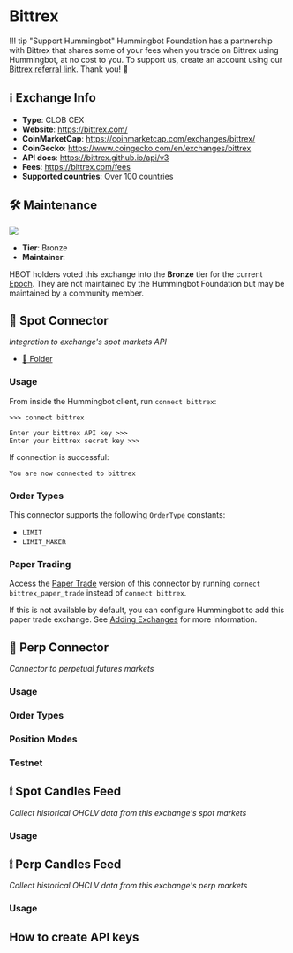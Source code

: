 # Bittrex

!!! tip "Support Hummingbot"
    Hummingbot Foundation has a partnership with Bittrex that shares some of your fees when you trade on Bittrex using Hummingbot, at no cost to you. To support us, create an account using our [Bittrex referral link](https://bittrex.com/Account/Register). Thank you! 🙏

## ℹ️ Exchange Info

- **Type**: CLOB CEX
- **Website**: https://bittrex.com/
- **CoinMarketCap**: https://coinmarketcap.com/exchanges/bittrex/
- **CoinGecko**: https://www.coingecko.com/en/exchanges/bittrex
- **API docs**: https://bittrex.github.io/api/v3
- **Fees**: https://bittrex.com/fees
- **Supported countries**: Over 100 countries

## 🛠 Maintenance

![](https://img.shields.io/static/v1?label=Hummingbot&message=BRONZE&color=green)

- **Tier**: Bronze
- **Maintainer**: 

HBOT holders voted this exchange into the **Bronze** tier for the current [Epoch](/governance/epochs). They are not maintained by the Hummingbot Foundation but may be maintained by a community member.


## 🔀 Spot Connector
*Integration to exchange's spot markets API*

- [📁 Folder](https://github.com/hummingbot/hummingbot/tree/master/hummingbot/connector/exchange/bittrex)

### Usage

From inside the Hummingbot client, run `connect bittrex`:

```
>>> connect bittrex

Enter your bittrex API key >>>
Enter your bittrex secret key >>>
```

If connection is successful:

```
You are now connected to bittrex
```


### Order Types

This connector supports the following `OrderType` constants:

- `LIMIT`
- `LIMIT_MAKER`

### Paper Trading

Access the [Paper Trade](/global-configs/paper-trade/) version of this connector by running `connect bittrex_paper_trade` instead of `connect bittrex`.

If this is not available by default, you can configure Hummingbot to add this paper trade exchange. See [Adding Exchanges](/global-configs/paper-trade/#adding-exchanges) for more information.

## 🔀 Perp Connector
*Connector to perpetual futures markets*



### Usage


### Order Types


### Position Modes



### Testnet



## 🕯 Spot Candles Feed
*Collect historical OHCLV data from this exchange's spot markets*



### Usage





## 🕯 Perp Candles Feed
*Collect historical OHCLV data from this exchange's perp markets*


### Usage



## How to create API keys

